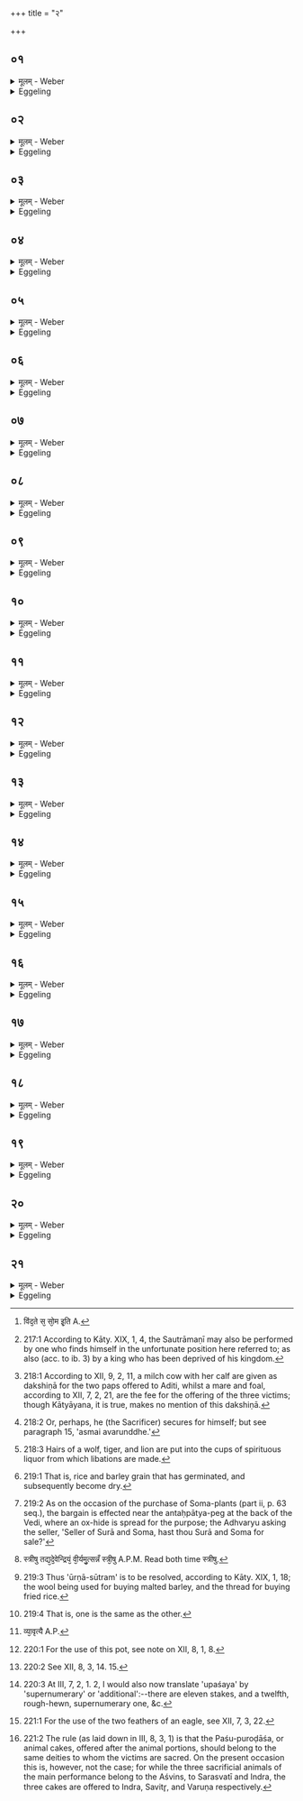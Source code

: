 +++
title = "२"

+++

##  ०१
<details><summary>मूलम् - Weber</summary>

अ᳘प वा᳘ऽएत᳘स्मात् ॥  
ते᳘ज इन्द्रियं᳘ वीॗर्यं क्रामति यᳫं सो᳘मोऽतिप᳘वतऽऊर्ध्वं चा᳘वाञ्चं वा ॥
</details>

<details><summary>Eggeling</summary>

1. Verily, his fiery spirit, his energy, or vital power, depart from him whom Soma purges either upwards or downwards.
</details>

##  ०२
<details><summary>मूलम् - Weber</summary>

त᳘दाहुः ॥ 
अ᳘न्नं वा᳘ऽएत᳘द्ब्राह्मण᳘स्य य᳘त्सो᳘मो न वै सो᳘मेन ब्राह्मणः᳘ सोमवामी स यो वाऽअ᳘लं भू᳘त्यै सन्भू᳘तिं न᳘ प्राप्नो᳘ति यो वा᳘लं पशु᳘भ्यः स᳘न्पशून्न᳘ विन्द᳘ते स᳘ सोमवामी᳘ [^wbr_1] पश᳘वो हि सो᳘म इ᳘ति ॥  

[^wbr_1]: विंद᳘ते स᳘ सो᳘म इ᳘ति A.
</details>

<details><summary>Eggeling</summary>

2. As to this they say, 'Truly, the Soma-juice is the Brāhmaṇa's food; and, indeed, it is not owing to Soma when a Brāhmaṇa vomits Soma; and he who vomits Soma is one who, whilst being fit to (gain) prosperity, does not gain prosperity, and who, whilst being fit to (gain) cattle, does not gain cattle [^egg_569], for Soma is cattle.'

[^egg_569]: 217:1 According to Kāty. XIX, 1, 4, the Sautrāmaṇī may also be performed by one who finds himself in the unfortunate position here referred to; as also (acc. to ib. 3) by a king who has been deprived of his kingdom.
</details>

##  ०३
<details><summary>मूलम् - Weber</summary>

स᳘ एत᳘माश्विनं᳘ धूम्रमा᳘लभेत ॥  
सारस्वतं᳘ मेष᳘मैन्द्र᳘मृषभ᳘मश्वि᳘नौ वै᳘ देवा᳘नां भिष᳘जौ ता᳘भ्यामेॗवैनं भिषज्यति स᳘रस्वती भेषजं त᳘यैॗवास्मै भेषजं᳘ करोती᳘न्द्र इन्द्रियं᳘ वीॗर्यं ते᳘नैॗवास्मिन्निन्द्रियं᳘ वीॗर्यं दधाति ॥
</details>

<details><summary>Eggeling</summary>

3. Let him seize for sacrifice that grey (he-goat) of the Aśvins, the ram of Sarasvatī, and the bull of Indra; for the Aśvins are the physicians of the gods, and it is by them that he heals this (Sacrificer); and Sarasvatī is healing medicine, and it is with her help that he prepares medicine for him; and Indra is energy (indriya), or vital power, and it is with his help that he bestows energy, or vital power, on this (Sacrificer).
</details>

##  ०४
<details><summary>मूलम् - Weber</summary>

च᳘क्षुर्वा᳘ऽअश्वि᳘नौ ते᳘जः ॥  
य᳘दाश्विनो भ᳘वति च᳘क्षुरेॗवास्मिंस्तत्ते᳘जो दधात्य᳘थो श्रो᳘त्रᳫं समानᳫं हि च᳘क्षुश्च श्रो᳘त्रं च ॥
</details>

<details><summary>Eggeling</summary>

4. The two Aśvins, indeed, are the eyesight,

fiery spirit; and inasmuch as there is (a victim) sacred to the Aśvins, he (the priest) bestows eyesight, fiery spirit, on this (Sacrificer). And the ear also (he thereby bestows on him), for one and the same are the eye and the ear.
</details>

##  ०५
<details><summary>मूलम् - Weber</summary>

प्राणः स᳘रस्वती वीॗर्यम् ॥  
य᳘त्सारस्वतो भ᳘वति प्राण᳘मेॗवास्मिंस्त᳘द्वीॗर्यं दधात्य᳘थोऽअपा᳘न᳘ᳫं᳘ समानᳫं हि᳘ प्राण᳘श्चापान᳘श्च ॥
</details>

<details><summary>Eggeling</summary>

5. Sarasvatī is the breath, vital power; and inasmuch as there is (a victim) sacred to Sarasvatī, he bestows breath, vital power, on this (Sacrificer). And the off-breathing also (he thereby bestows on him), for one and the same are the breath (of the mouth) and the of breathing.
</details>

##  ०६
<details><summary>मूलम् - Weber</summary>

वागि᳘न्द्रो ब᳘लम् ॥  
य᳘दैन्द्रो भ᳘वति वा᳘चमेॗवास्मिंस्तद्ब᳘लं दधात्य᳘थो म᳘नः समानᳫं हि वा᳘क्च म᳘नश्च ॥
</details>

<details><summary>Eggeling</summary>

6. Indra is speech, strength; and inasmuch as there is (a victim) sacred to Indra, he bestows speech, strength, on this (Sacrificer); and mind also, for one and the same are speech and mind.
</details>

##  ०७
<details><summary>मूलम् - Weber</summary>

आश्विनी᳘रजाः᳘ ॥  
सारस्वतीर᳘वीरैन्द्रीर्गा᳘व इ᳘त्याहुर्य᳘देते᳘ पश᳘व आलभ्य᳘न्तऽएता᳘भिरेव᳘ देव᳘ताभिरेता᳘न्पशून᳘वरुन्द्धे ॥
</details>

<details><summary>Eggeling</summary>

7. 'He-goats are sacred to the Aśvins, ewes to Sarasvatī, and cows (and bulls) to Indra,' they say: if these animals are sacrificed, he, by means of those deities, gains those (three) animals.
</details>

##  ०८
<details><summary>मूलम् - Weber</summary>

व᳘डबा᳘नुशिशुर्भवति ॥  
य᳘श एवै᳘कशफम᳘वरुन्द्धऽआरण्या᳘नां पशूनां लो᳘मानि भवन्त्यारण्या᳘नां पशूनाम᳘वरुद्ध्यै वृकलोमा᳘नि भवन्त्यो᳘ज एव᳘ जूति᳘मारण्या᳘णां पशूनाम᳘वरुन्द्धे व्याघ्रलोमा᳘नि भवन्ति मन्यु᳘मेव᳘ राज्य᳘मारण्या᳘नां पशूनाम᳘वरुन्द्धे सिᳫंहलोमा᳘नि भवन्ति स᳘ह एॗवेशा᳘मारण्या᳘नां पशूनाम᳘वरुन्द्धे ॥
</details>

<details><summary>Eggeling</summary>

8. There is a mare with a foal [^egg_570]: the one-hoofed (animal),glory, he thereby secures (for the Sacrificer [^egg_571]). There are hairs of wild beasts [^egg_572], for the purpose of securing the wild beasts;--there are hairs of wolf: vigour, the impetuous rush of wild beasts, he thereby secures;--there are hairs of tiger: courage, the sway of wild beasts, he thereby secures;--there are hairs

[^egg_570]: 218:1 According to XII, 9, 2, 11, a milch cow with her calf are given as dakshiṇā for the two paps offered to Aditi, whilst a mare and foal, according to XII, 7, 2, 21, are the fee for the offering of the three victims; though Kātyāyana, it is true, makes no mention of this dakshiṇā.

[^egg_571]: 218:2 Or, perhaps, he (the Sacrificer) secures for himself; but see paragraph 15, 'asmai avarunddhe.'

[^egg_572]: 218:3 Hairs of a wolf, tiger, and lion are put into the cups of spirituous liquor from which libations are made.

of lion: might, the rule of wild beasts, he thereby secures.
</details>

##  ०९
<details><summary>मूलम् - Weber</summary>

व्रीह᳘यश्च श्यामा᳘काश्च भ᳘वन्ति ॥  
गोधू᳘माश्च कु᳘वलानि चोपवा᳘काश्च ब᳘दराणि च य᳘वाश्च कर्क᳘न्धूनि श᳘ष्पाणि च तो᳘क्मानि चोभ᳘यमेव᳘ ग्राम्यं चा᳘न्नमारण्यं चा᳘वरुन्द्धे᳘ऽथोऽउभ᳘येनैवा᳘न्नेन यथारूप᳘मिन्द्रियं᳘ वीॗर्यमात्म᳘न्धत्ते ॥
</details>

<details><summary>Eggeling</summary>

9. There are grains of rice and grains of millet, grains of wheat and kuvala jujubes, Indra-grain and badara jujubes, grains of barley and karkandhu jujubes, malted rice and barley [^egg_573]: both cultivated and wild-grain food he thereby secures; and by means of both kinds of food he duly lays energy and vital power into his own self.

[^egg_573]: 219:1 That is, rice and barley grain that has germinated, and subsequently become dry.
</details>

##  १०
<details><summary>मूलम् - Weber</summary>

सी᳘सेन श᳘ष्पाणि क्रीणाति ॥  
ऊ᳘र्णाभिस्तो᳘क्मानि सू᳘त्रैर्व्रीही᳘नुभ᳘योर्वा᳘ऽएत᳘द्रूपम᳘यसश्च हि᳘रण्यस्य च यत्सी᳘समुभ᳘यᳫं सौत्रामणी᳘ष्टिश्च पशुबन्ध᳘श्चोभ᳘यस्या᳘वरुद्ध्यै ॥
</details>

<details><summary>Eggeling</summary>

10. With lead he buys [^egg_574] the malted rice, with (sheep's) wool the malted barley, with thread the (fried) rice-grain,--that lead is a form of both iron and gold, and the Sautrāmaṇī is both an ishṭi-offering and an animal sacrifice, so that he thereby secures both of these.

[^egg_574]: 219:2 As on the occasion of the purchase of Soma-plants (part ii, p. 63 seq.), the bargain is effected near the antaḥpātya-peg at the back of the Vedi, where an ox-hide is spread for the purpose; the Adhvaryu asking the seller, 'Seller of Surā and Soma, hast thou Surā and Soma for sale?'
</details>

##  ११
<details><summary>मूलम् - Weber</summary>

ऊर्णासूत्रे᳘ण क्रीणाति ॥  
तद्वा᳘ऽएत᳘त्स्त्रीणां क᳘र्म य᳘दूर्णासूत्रं क᳘र्म वा᳘ऽइन्द्रियं᳘ वीॗर्यं त᳘देतदुत्सन्नᳫं स्त्री᳘षु तद्य᳘देॗवेन्द्रियं᳘ वीॗर्यमु᳘त्सन्नᳫं स्त्री᳘षु [^wbr_2] त᳘देवा᳘वरुन्द्धे ॥  

[^wbr_2]: स्त्रीषु तद्य᳘दे᳘वेन्द्रियं᳘ वी᳘र्यमु᳘त्सन्नँ स्त्री᳘षु A.P.M. Read both time स्त्रीषु.
</details>

<details><summary>Eggeling</summary>

11. With wool and thread [^egg_575] he buys,--this, to wit, wool and thread, is women's work; and work, indeed, means energy, or vital power, and this latter is extinct in women: he thus secures (for the Sacrificer) that energy, or vital power, which is extinct in women.

[^egg_575]: 219:3 Thus 'ūrṇā-sūtram' is to be resolved, according to Kāty. XIX, 1, 18; the wool being used for buying malted barley, and the thread for buying fried rice.
</details>

##  १२
<details><summary>मूलम् - Weber</summary>

त᳘द्धैत᳘दॗन्येऽध्वर्य᳘वः ॥  
सी᳘सेन क्लीबाछ᳘ष्पाणि क्रीणन्ति तत्तदि᳘ति न वा᳘ऽएष स्त्री न पु᳘मान्य᳘त्क्लीबो ने᳘ष्टिर्न᳘ पशुबन्धः᳘ सौत्रामणी᳘ति वदन्तस्त᳘दु त᳘था न᳘ कुर्यादुभ᳘यं वै᳘ सौत्रामणी᳘ष्टिश्च पशुबन्ध᳘श्चॗ व्यृद्धमु वा᳘ऽएत᳘न्मनुॗष्येषु य᳘त्क्लीबो᳘ यज्ञमुख᳘ऽएव ते᳘ यज्ञ᳘स्यॗ व्यृद्धिं दधति ये त᳘था कुर्व᳘न्ति सोमविक्रयि᳘ण एव᳘ क्रीणीयात्सो᳘मो वै᳘ सौत्रामणी᳘ यज्ञमुख᳘ऽएव त᳘त्सोमरूपं᳘ करोति यज्ञ᳘स्य स᳘मृद्ध्यै ॥
</details>

<details><summary>Eggeling</summary>

12. Here now, other Adhvaryus buy the malted rice with lead from a eunuch, saying, 'That is that [^egg_576]; for the eunuch is neither woman nor man, and the

[^egg_576]: 219:4 That is, one is the same as the other.

 Sautrāmaṇī is neither an ishṭi-offering nor an animal sacrifice.' But let him not do so, for the Sautrāmaṇī is both an ishṭi and an animal sacrifice, and the eunuch is something unsuccessful among men: they who do this thus place failure into the very mouth (opening) of the sacrifice. Let him rather buy them from a vendor of Soma, for the Sautrāmaṇī is Soma: he thus puts a form of Soma into the very mouth of the sacrifice so as to secure the sacrifice.
</details>

##  १३
<details><summary>मूलम् - Weber</summary>

शता᳘तृष्णा कुम्भी᳘ भवति ॥  
बहुॗधेव हि स व्य᳘स्रवद᳘थो शतो᳘न्मानो वै᳘ यज्ञो᳘ यज्ञ᳘मेवा᳘वरुन्द्धे स᳘तं भवति स᳘देवा᳘वरुन्द्धे च᳘प्यं भवत्यन्ना᳘द्यस्यैवा᳘वरुद्ध्यै पवित्रं᳘ भवति पुन᳘न्तिॗ ह्येनं वा᳘लो भवति पाप्मनो व्या᳘वृत्त्यै [^wbr_3] सुव᳘र्णᳫं हि᳘रण्यं भवति रूपस्यैवा᳘वरुद्ध्यै शत᳘मानं भवति शता᳘युर्वै पु᳘रुषः शते᳘न्द्रिय आ᳘युरेॗवेन्द्रियं᳘ वीॗर्यमात्म᳘न्धत्ते ॥  

[^wbr_3]: व्या᳘वृत्यै A.P.
</details>

<details><summary>Eggeling</summary>

13. There is a pot (kumbhī) perforated with a hundred holes [^egg_577], for in many ways did that (Soma) flow out of (Indra); and a hundred-sized also, indeed, is the sacrifice: it is the sacrifice he thereby secures. There is a bowl (rata [^egg_578]): it is the real (or good) thing (sat) he thereby secures. There is a dish (capya) for him to secure food. There is a filter, for they cleanse him, (the Sacrificer, by this offering). There is a tail (-whisk) for turning away evil. There is gold for him to secure form (or colour); it weighs a hundred (grains), for man has a life of a hundred (years) and a hundred energies: life, and energy, vital power, he thus lays into his own self.

[^egg_577]: 220:1 For the use of this pot, see note on XII, 8, 1, 8.

[^egg_578]: 220:2 See XII, 8, 3, 14. 15.
</details>

##  १४
<details><summary>मूलम् - Weber</summary>

आ᳘श्वत्थं पा᳘त्रं भवति ॥  
अ᳘पचितिमेवा᳘वरुन्द्धऽऔ᳘दुम्बरं भवत्यूर्जमेवा᳘वरुन्द्धे नैयग्रो᳘धं भवति स्वधा᳘मेवा᳘वरुन्द्धे स्था᳘ल्यो भवन्ति पृथिव्या᳘ऽएॗवान्ना᳘द्यमवरुन्द्धे ॥
</details>

<details><summary>Eggeling</summary>

14. There is an aśvattha (ficus religiosa) vessel: honour he thereby secures. There is an udumbara (ficus glomerata) one: force he thereby secures. There is a nyagrodha (ficus indica) one: sweet drink he thereby secures. There are (earthen) pots (sthālī): the food of the earth he thereby secures.
</details>

##  १५
<details><summary>मूलम् - Weber</summary>

पा᳘लाशान्युपशया᳘नि भवन्ति ॥  
ब्र᳘ह्म वै᳘ पलाशो ब्र᳘ह्मणैव᳘ स्वर्गं᳘ लोकं᳘ जयत्यपाष्ठिह᳘स्य प᳘त्रे भवतस्त्वि᳘षिमेव᳘ राज्यं व᳘यसाम᳘वरुन्द्धे ष᳘ट्त्रिᳫंशदेता᳘नि भवन्ति ष᳘ट्त्रिᳫंशदक्षरा वै᳘ बृहती बा᳘र्हताः पश᳘वो बृहॗत्यैॗवास्मै पशून᳘वरुन्द्धे ॥
</details>

<details><summary>Eggeling</summary>

15. There are supernumerary [^egg_579] (vessels) of palāśa

[^egg_579]: 220:3 At III, 7, 2, 1. 2, I would also now translate 'upaśaya' by 'supernumerary' or 'additional':--there are eleven stakes, and a twelfth, rough-hewn, supernumerary one, &c.

wood: the palāśa (butea frondosa) is the Brahman (holy writ, holiness, the priesthood): it is by the Brahman that he gains the heavenly world. There are two feathers of a talon-slaying (bird) [^egg_580]: courage, the sway of birds, he thereby secures. There are thirty-six of these (objects), for the Br̥hatī consists of thirty-six syllables, and cattle are related to the Br̥hatī: by means of the Br̥hatī he thus secures cattle for him.

[^egg_580]: 221:1 For the use of the two feathers of an eagle, see XII, 7, 3, 22.
</details>

##  १६
<details><summary>मूलम् - Weber</summary>

त᳘दाहुः ॥ 
अन्यदेव᳘त्याः पश᳘वो भ᳘वन्त्यन्यदेव᳘त्याः पुरोडा᳘शा वि᳘लोमैत᳘त्क्रियते कथ᳘मेतत्स᳘लोम भवती᳘त्यैन्द्रः᳘ पशूना᳘मुत्तमो भ᳘वत्यैन्द्रः᳘ पुरोडा᳘शानां प्रथम᳘ इन्द्रियं वै᳘ वीॗर्यमि᳘न्द्र इ᳘न्द्रिये᳘णैॗवास्मा᳘ऽइन्द्रियं᳘ वीॗर्यᳫं सं᳘दधातीन्द्रिये᳘णेन्द्रियं᳘ वीॗर्यमवरुन्द्धे ॥
</details>

<details><summary>Eggeling</summary>

16. As to this they say, 'The victims have one set of deities, and the cakes another set of deities: this is an improper performance [^egg_581]; how does it become right and proper?' To Indra belongs the last of the victims, and to Indra the first of the cakes; and Indra, indeed, is energy (indriya), or vital power: through (Indra's) energy he thus confers on him energy, or vital power; and through (Indra's) energy he secures energy, or vital power.

[^egg_581]: 221:2 The rule (as laid down in III, 8, 3, 1) is that the Paśu-puroḍāśa, or animal cakes, offered after the animal portions, should belong to the same deities to whom the victims are sacred. On the present occasion this is, however, not the case; for while the three sacrificial animals of the main performance belong to the Aśvins, to Sarasvatī and Indra, the three cakes are offered to Indra, Savitr̥, and Varuṇa respectively.
</details>

##  १७
<details><summary>मूलम् - Weber</summary>

सावित्रः᳘ पुरोडा᳘शो भवति ॥  
सवितृप्रसूत᳘तायै वारुणो᳘ भवति व᳘रुणो वा᳘ऽएतं᳘ गृह्णाति यः᳘ पाप्म᳘ना गृहीतो भ᳘वति व᳘रुणेनैॗवैनं वरुॗण्यान्मुञ्चत्य᳘न्त्यो भवत्यन्तत᳘ एॗवैनं वरुणपाशात्प्र᳘मुञ्चति ॥
</details>

<details><summary>Eggeling</summary>

17. There is a cake to Savitr̥ for him to become impelled by Savitr̥; and one to Varuṇa, for it is Varuṇa that seizes him who is seized by evil: through Varuṇa he thus delivers him from Varuṇa's power;--it is the final (cake): he thus delivers him finally from Varuṇa's noose.
</details>

##  १८
<details><summary>मूलम् - Weber</summary>

ए᳘कादशकपाल ऐन्द्रो᳘ भवति ॥  
ए᳘कादशाक्षरा वै᳘ त्रिष्टु᳘बिन्द्रिय᳘मु वै᳘ वीॗर्यं त्रिष्टु᳘बिन्द्रिय᳘स्यैव᳘ वीॗर्यस्या᳘वरुद्ध्यै ॥
</details>

<details><summary>Eggeling</summary>

18. Indra's (cake) is one on eleven potsherds, in order that he may secure (Indra's) energy, or vital

power; for the Trishṭubh consists of eleven syllables, and the Trishṭubh is energy, or vital power.
</details>

##  १९
<details><summary>मूलम् - Weber</summary>

द्वा᳘दशकपालः सावित्रो᳘ भवति ॥  
द्वा᳘दश वै मा᳘साः संवत्सर᳘स्य संवत्सरं वा᳘ऽअन्ना᳘द्यमन्वा᳘यत्तᳫं संवत्सरा᳘देॗवास्माऽअन्ना᳘द्यम᳘वरुन्द्धे ॥
</details>

<details><summary>Eggeling</summary>

19. Savitr̥'s (cake) is one on twelve potsherds, for there are twelve months in the year, and the year means constantly existing food: from the year he thus secures for hire food.
</details>

##  २०
<details><summary>मूलम् - Weber</summary>

द᳘शकपालो वारुणो᳘ भवति ॥  
द᳘शाक्षरा वै᳘ विराड᳘न्नं विराड्व᳘रुणो᳘ऽन्नपतिर्व᳘रुणेनैॗवास्माऽअ᳘न्नम᳘वरुन्द्धे मध्यत᳘ एतैः᳘ पुरोडा᳘शैः प्र᳘चरति म᳘ध्यं वा᳘ऽएते᳘षां यो᳘निः स्वा᳘देॗवैनान्यो᳘नेः प्र᳘जनयति ॥
</details>

<details><summary>Eggeling</summary>

20. Varuṇa's (cake) is one on ten potsherds, for the Virāj consists of ten syllables, and Varuṇa is Virāj (the widely ruling), the lord of food: through Varuṇa he thus secures food for him. In the middle (of the sacrifice) they proceed with (the offering of) these cakes, for the centre means their (mother's) womb: he thus causes them to be produced from their own (mother's) womb.
</details>

##  २१
<details><summary>मूलम् - Weber</summary>

व᳘डबा᳘नुशिशुर्द᳘क्षिणा भवति ॥  
उभ᳘यं वा᳘ऽएषा᳘ जनयत्य᳘श्वं चाश्वतरं᳘ चोभ᳘यᳫं सौत्रामणी᳘ष्टिश्च पशुबन्ध᳘श्चोभ᳘यस्यैवा᳘वरुद्ध्यै ॥ ३ [७.२.] ॥ ॥
</details>
<details><summary>Eggeling</summary>

21. A mare with a foal is the sacrificial fee, for such a (mare) produces both the horse and the mule, and the Sautrāmaṇī is both an ishṭi-offering and an animal sacrifice: thus it is so in order that he may secure both of these.
</details>

